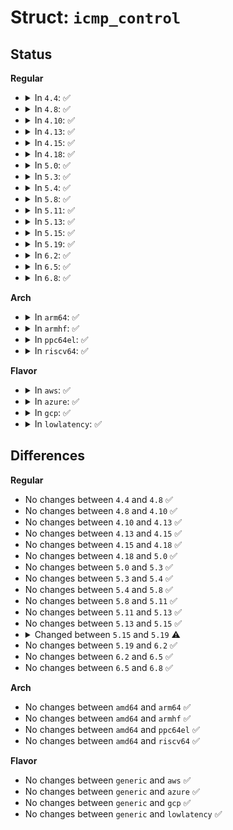 # Struct: <code>icmp_control</code>

## Status
<b>Regular</b>
<ul>
<li>
<details>
<summary>In <code>4.4</code>: ✅</summary>

```c
struct icmp_control {
    bool (*handler)(struct sk_buff *);
    short int error;
};
```
</details>
</li>
<li>
<details>
<summary>In <code>4.8</code>: ✅</summary>

```c
struct icmp_control {
    bool (*handler)(struct sk_buff *);
    short int error;
};
```
</details>
</li>
<li>
<details>
<summary>In <code>4.10</code>: ✅</summary>

```c
struct icmp_control {
    bool (*handler)(struct sk_buff *);
    short int error;
};
```
</details>
</li>
<li>
<details>
<summary>In <code>4.13</code>: ✅</summary>

```c
struct icmp_control {
    bool (*handler)(struct sk_buff *);
    short int error;
};
```
</details>
</li>
<li>
<details>
<summary>In <code>4.15</code>: ✅</summary>

```c
struct icmp_control {
    bool (*handler)(struct sk_buff *);
    short int error;
};
```
</details>
</li>
<li>
<details>
<summary>In <code>4.18</code>: ✅</summary>

```c
struct icmp_control {
    bool (*handler)(struct sk_buff *);
    short int error;
};
```
</details>
</li>
<li>
<details>
<summary>In <code>5.0</code>: ✅</summary>

```c
struct icmp_control {
    bool (*handler)(struct sk_buff *);
    short int error;
};
```
</details>
</li>
<li>
<details>
<summary>In <code>5.3</code>: ✅</summary>

```c
struct icmp_control {
    bool (*handler)(struct sk_buff *);
    short int error;
};
```
</details>
</li>
<li>
<details>
<summary>In <code>5.4</code>: ✅</summary>

```c
struct icmp_control {
    bool (*handler)(struct sk_buff *);
    short int error;
};
```
</details>
</li>
<li>
<details>
<summary>In <code>5.8</code>: ✅</summary>

```c
struct icmp_control {
    bool (*handler)(struct sk_buff *);
    short int error;
};
```
</details>
</li>
<li>
<details>
<summary>In <code>5.11</code>: ✅</summary>

```c
struct icmp_control {
    bool (*handler)(struct sk_buff *);
    short int error;
};
```
</details>
</li>
<li>
<details>
<summary>In <code>5.13</code>: ✅</summary>

```c
struct icmp_control {
    bool (*handler)(struct sk_buff *);
    short int error;
};
```
</details>
</li>
<li>
<details>
<summary>In <code>5.15</code>: ✅</summary>

```c
struct icmp_control {
    bool (*handler)(struct sk_buff *);
    short int error;
};
```
</details>
</li>
<li>
<details>
<summary>In <code>5.19</code>: ✅</summary>

```c
struct icmp_control {
    enum skb_drop_reason (*handler)(struct sk_buff *);
    short int error;
};
```
</details>
</li>
<li>
<details>
<summary>In <code>6.2</code>: ✅</summary>

```c
struct icmp_control {
    enum skb_drop_reason (*handler)(struct sk_buff *);
    short int error;
};
```
</details>
</li>
<li>
<details>
<summary>In <code>6.5</code>: ✅</summary>

```c
struct icmp_control {
    enum skb_drop_reason (*handler)(struct sk_buff *);
    short int error;
};
```
</details>
</li>
<li>
<details>
<summary>In <code>6.8</code>: ✅</summary>

```c
struct icmp_control {
    enum skb_drop_reason (*handler)(struct sk_buff *);
    short int error;
};
```
</details>
</li>
</ul>
<b>Arch</b>
<ul>
<li>
<details>
<summary>In <code>arm64</code>: ✅</summary>

```c
struct icmp_control {
    bool (*handler)(struct sk_buff *);
    short int error;
};
```
</details>
</li>
<li>
<details>
<summary>In <code>armhf</code>: ✅</summary>

```c
struct icmp_control {
    bool (*handler)(struct sk_buff *);
    short int error;
};
```
</details>
</li>
<li>
<details>
<summary>In <code>ppc64el</code>: ✅</summary>

```c
struct icmp_control {
    bool (*handler)(struct sk_buff *);
    short int error;
};
```
</details>
</li>
<li>
<details>
<summary>In <code>riscv64</code>: ✅</summary>

```c
struct icmp_control {
    bool (*handler)(struct sk_buff *);
    short int error;
};
```
</details>
</li>
</ul>
<b>Flavor</b>
<ul>
<li>
<details>
<summary>In <code>aws</code>: ✅</summary>

```c
struct icmp_control {
    bool (*handler)(struct sk_buff *);
    short int error;
};
```
</details>
</li>
<li>
<details>
<summary>In <code>azure</code>: ✅</summary>

```c
struct icmp_control {
    bool (*handler)(struct sk_buff *);
    short int error;
};
```
</details>
</li>
<li>
<details>
<summary>In <code>gcp</code>: ✅</summary>

```c
struct icmp_control {
    bool (*handler)(struct sk_buff *);
    short int error;
};
```
</details>
</li>
<li>
<details>
<summary>In <code>lowlatency</code>: ✅</summary>

```c
struct icmp_control {
    bool (*handler)(struct sk_buff *);
    short int error;
};
```
</details>
</li>
</ul>

## Differences
<b>Regular</b>
<ul>
<li>
No changes between <code>4.4</code> and <code>4.8</code> ✅
</li>
<li>
No changes between <code>4.8</code> and <code>4.10</code> ✅
</li>
<li>
No changes between <code>4.10</code> and <code>4.13</code> ✅
</li>
<li>
No changes between <code>4.13</code> and <code>4.15</code> ✅
</li>
<li>
No changes between <code>4.15</code> and <code>4.18</code> ✅
</li>
<li>
No changes between <code>4.18</code> and <code>5.0</code> ✅
</li>
<li>
No changes between <code>5.0</code> and <code>5.3</code> ✅
</li>
<li>
No changes between <code>5.3</code> and <code>5.4</code> ✅
</li>
<li>
No changes between <code>5.4</code> and <code>5.8</code> ✅
</li>
<li>
No changes between <code>5.8</code> and <code>5.11</code> ✅
</li>
<li>
No changes between <code>5.11</code> and <code>5.13</code> ✅
</li>
<li>
No changes between <code>5.13</code> and <code>5.15</code> ✅
</li>
<li>
<details>
<summary>Changed between <code>5.15</code> and <code>5.19</code> ⚠️</summary>
<ul>
<li>
<b>Field type changed. </b>
<code>bool (*handler)(struct sk_buff *)</code> ➡️ <code>enum skb_drop_reason (*handler)(struct sk_buff *)</code>
</li>
</ul>
</details>
</li>
<li>
No changes between <code>5.19</code> and <code>6.2</code> ✅
</li>
<li>
No changes between <code>6.2</code> and <code>6.5</code> ✅
</li>
<li>
No changes between <code>6.5</code> and <code>6.8</code> ✅
</li>
</ul>
<b>Arch</b>
<ul>
<li>
No changes between <code>amd64</code> and <code>arm64</code> ✅
</li>
<li>
No changes between <code>amd64</code> and <code>armhf</code> ✅
</li>
<li>
No changes between <code>amd64</code> and <code>ppc64el</code> ✅
</li>
<li>
No changes between <code>amd64</code> and <code>riscv64</code> ✅
</li>
</ul>
<b>Flavor</b>
<ul>
<li>
No changes between <code>generic</code> and <code>aws</code> ✅
</li>
<li>
No changes between <code>generic</code> and <code>azure</code> ✅
</li>
<li>
No changes between <code>generic</code> and <code>gcp</code> ✅
</li>
<li>
No changes between <code>generic</code> and <code>lowlatency</code> ✅
</li>
</ul>
